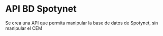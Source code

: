 # API BD Spotynet

Se crea una API que permita manipular la base de datos de Spotynet, sin manipular el CEM